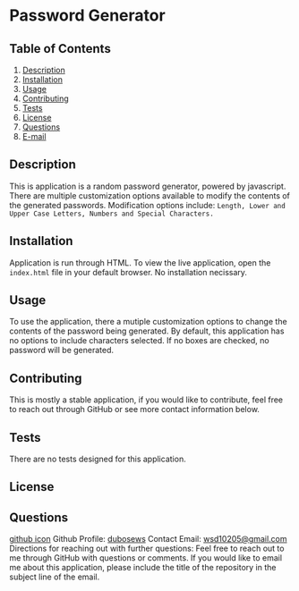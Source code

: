 # Password Generator

## Table of Contents
  1. [Description](#description) 
  2. [Installation](#installation)
  3. [Usage](#usage)  
  4. [Contributing](#contributing)
  5. [Tests](#tests)
  6. [License](#license)
  7. [Questions](#questions)
  8. [E-mail](#e-mail)

## Description
This is application is a random password generator, powered by javascript. There are multiple customization options available to modify the contents of the generated passwords. Modification options include: ```Length, Lower and Upper Case Letters, Numbers and Special Characters.``` 

## Installation
Application is run through HTML. To view the live application, open the ```index.html``` file in your default browser. No installation necissary.

## Usage
To use the application, there a mutiple customization options to change the contents of the password being generated. By default, this application has no options to include characters selected. If no boxes are checked, no password will be generated.

## Contributing
This is mostly a stable application, if you would like to contribute, feel free to reach out through GitHub or see more contact information below.

## Tests
There are no tests designed for this application.

## License
 

## Questions
[github icon](./github-icon-small.png)
Github Profile: [dubosews](https://github.com/dubosews)
Contact Email: [wsd10205@gmail.com](mailto:wsd10205@gmail.com)
Directions for reaching out with further questions:
    Feel free to reach out to me through GitHub with questions or comments. If you would like to email me about this application, please include the title of the repository in the subject line of the email.
